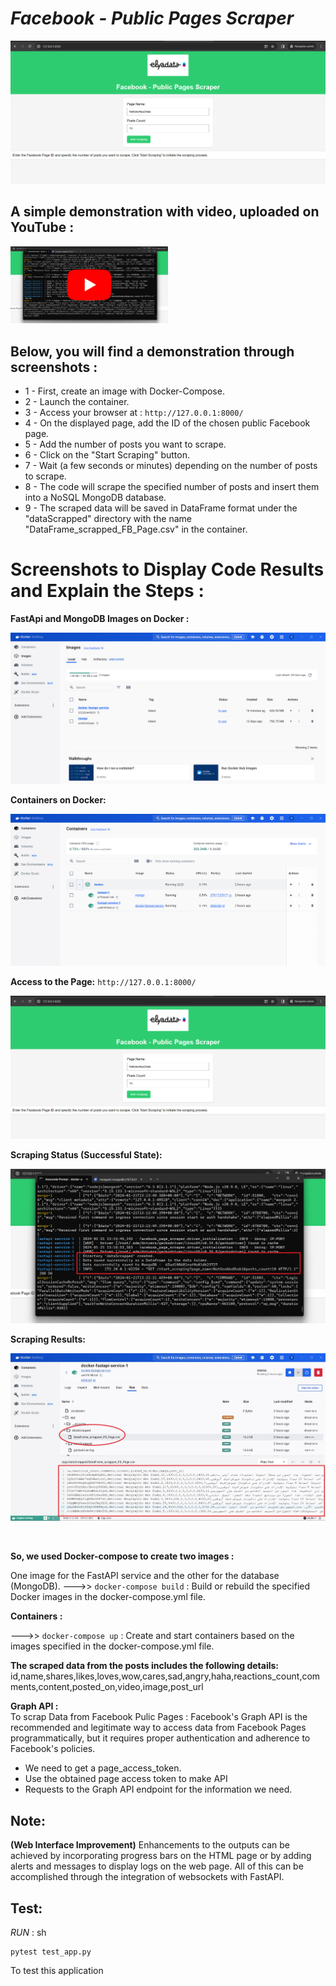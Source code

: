 # _Facebook - Public Pages Scraper_

![alt text](https://github.com/ELGTARI-Saif-Eddine/Scraping_FB/blob/main/screenshots/im_1.png)


## A simple demonstration with video, uploaded on YouTube :

[<img src="https://github.com/ELGTARI-Saif-Eddine/Scraping_FB/blob/main/screenshots/2.jpg" width="50%">](https://www.youtube.com/watch?v=rqkmqTb7Goc)


## Below, you will find a demonstration through screenshots :

- 1 - First, create an image with Docker-Compose.
- 2 - Launch the container.
- 3 - Access your browser at : ```http://127.0.0.1:8000/```
- 4 - On the displayed page, add the ID of the chosen public Facebook page.
- 5 - Add the number of posts you want to scrape.
- 6 - Click on the "Start Scraping" button.
- 7 - Wait (a few seconds or minutes) depending on the number of posts to scrape.
- 8 - The code will scrape the specified number of posts and insert them into a NoSQL MongoDB database.
- 9 - The scraped data will be saved in DataFrame format under the "dataScrapped" directory with the name "DataFrame_scrapped_FB_Page.csv" in the container.

# Screenshots to Display Code Results and Explain the Steps :
**FastApi and MongoDB Images on Docker :**

![alt text](https://github.com/ELGTARI-Saif-Eddine/Scraping_FB/blob/main/screenshots/im_3.png)

**Containers on Docker:**

![alt text](https://github.com/ELGTARI-Saif-Eddine/Scraping_FB/blob/main/screenshots/im_4.png)

**Access to the Page:**  ```http://127.0.0.1:8000/```

![alt text](https://github.com/ELGTARI-Saif-Eddine/Scraping_FB/blob/main/screenshots/im_1.png)

**Scraping Status (Successful State):**

![alt text](https://github.com/ELGTARI-Saif-Eddine/Scraping_FB/blob/main/screenshots/6.jpg)

**Scraping Results:**

![alt text](https://github.com/ELGTARI-Saif-Eddine/Scraping_FB/blob/main/screenshots/5.jpg)


</br>

**So, we used Docker-compose to create two images :** </br>

One image for the FastAPI service and the other for the database (MongoDB).
--->>  ```docker-compose build``` : Build or rebuild the specified Docker images in the docker-compose.yml file.

**Containers :**

--->>  ```docker-compose up``` :  Create and start containers based on the images specified in the docker-compose.yml file.

 
**The scraped data from the posts includes the following details:** </br>
id,name,shares,likes,loves,wow,cares,sad,angry,haha,reactions_count,comments,content,posted_on,video,image,post_url


**Graph API :** </br>
To scrap Data from Facebook Pulic Pages :
Facebook's Graph API is the recommended and legitimate way to access data from Facebook Pages programmatically, but it requires proper authentication and adherence to Facebook's policies.
- We need to get a page_access_token.
- Use the obtained page access token to make API 
- Requests to the Graph API endpoint for the information we need.
  
## Note: 
**(Web Interface Improvement)** Enhancements to the outputs can be achieved by incorporating progress bars on the HTML page or by adding alerts and messages to display logs on the web page. All of this can be accomplished through the integration of websockets with FastAPI.

## Test: 
_RUN_ : 
sh 
```
pytest test_app.py
```

To test this application
